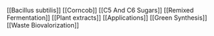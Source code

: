 [[Bacillus subtilis]]
[[Corncob]]
[[C5 And C6 Sugars]]
[[Remixed Fermentation]]
[[Plant extracts]]
[[Applications]]
[[Green Synthesis]]
[[Waste Biovalorization]]

